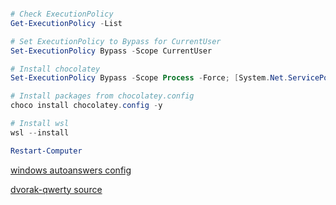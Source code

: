 ```ps1

# Check ExecutionPolicy 
Get-ExecutionPolicy -List

# Set ExecutionPolicy to Bypass for CurrentUser
Set-ExecutionPolicy Bypass -Scope CurrentUser

# Install chocolatey
Set-ExecutionPolicy Bypass -Scope Process -Force; [System.Net.ServicePointManager]::SecurityProtocol = [System.Net.ServicePointManager]::SecurityProtocol -bor 3072; iex ((New-Object System.Net.WebClient).DownloadString('https://community.chocolatey.org/install.ps1'))

# Install packages from chocolatey.config
choco install chocolatey.config -y

# Install wsl
wsl --install

Restart-Computer
```

[windows autoanswers config](https://schneegans.de/windows/unattend-generator/?LanguageMode=Unattended&UILanguage=en-US&Locale=en-US&Keyboard=00000409&UseKeyboard2=true&Locale2=ru-RU&Keyboard2=00000419&GeoLocation=244&ProcessorArchitecture=amd64&BypassRequirementsCheck=true&ComputerNameMode=Random&CompactOsMode=Never&TimeZoneMode=Explicit&TimeZone=Ekaterinburg+Standard+Time&PartitionMode=Interactive&WindowsEditionMode=Generic&WindowsEdition=pro&UserAccountMode=Unattended&AccountName0=Admin&AccountPassword0=&AccountGroup0=Administrators&AccountName1=&AccountName2=&AccountName3=&AccountName4=&AutoLogonMode=Own&PasswordExpirationMode=Unlimited&LockoutMode=Default&HideFiles=HiddenSystem&ShowFileExtensions=true&ClassicContextMenu=true&LaunchToThisPC=true&TaskbarSearch=Hide&TaskbarIconsMode=Empty&DisableWidgets=true&HideTaskViewButton=true&DisableBingResults=true&StartTilesMode=Default&StartPinsMode=Empty&DisableSystemRestore=true&EnableLongPaths=true&PreventAutomaticReboot=true&DisableAppSuggestions=true&DisablePointerPrecision=true&DeleteWindowsOld=true&EffectsMode=Default&WifiMode=Skip&ExpressSettings=DisableAll&KeysMode=Skip&ColorMode=Custom&SystemColorTheme=Dark&AppsColorTheme=Dark&AccentColor=%230078d4&WallpaperMode=Solid&WallpaperColor=%23000000&Remove3DViewer=true&RemoveBingSearch=true&RemoveClipchamp=true&RemoveClock=true&RemoveCopilot=true&RemoveCortana=true&RemoveDevHome=true&RemoveFamily=true&RemoveFeedbackHub=true&RemoveGetHelp=true&RemoveHandwriting=true&RemoveInternetExplorer=true&RemoveMailCalendar=true&RemoveMaps=true&RemoveMathInputPanel=true&RemoveMediaFeatures=true&RemoveMixedReality=true&RemoveZuneVideo=true&RemoveNews=true&RemoveOffice365=true&RemoveOneDrive=true&RemoveOneNote=true&RemoveOneSync=true&RemoveOpenSSHClient=true&RemoveOutlook=true&RemovePaint=true&RemovePaint3D=true&RemovePeople=true&RemovePowerAutomate=true&RemovePowerShellISE=true&RemoveQuickAssist=true&RemoveRecall=true&RemoveRdpClient=true&RemoveSkype=true&RemoveSnippingTool=true&RemoveSolitaire=true&RemoveSpeech=true&RemoveStepsRecorder=true&RemoveStickyNotes=true&RemoveTeams=true&RemoveGetStarted=true&RemoveToDo=true&RemoveVoiceRecorder=true&RemoveWallet=true&RemoveWeather=true&RemoveFaxAndScan=true&RemoveWindowsHello=true&RemoveWindowsMediaPlayer=true&RemoveZuneMusic=true&RemoveWordPad=true&RemoveXboxApps=true&RemoveYourPhone=true&WdacMode=Skip)

[dvorak-qwerty source](https://github.com/bradfeehan/Dvorak-QWERTY-Ctrl)

